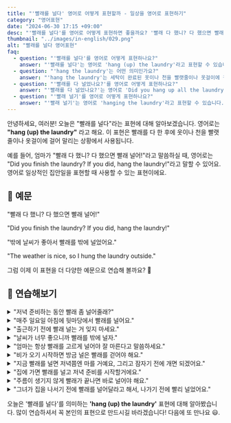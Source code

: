 ```yaml
---
title: "'빨래를 널다' 영어로 어떻게 표현할까 - 일상을 영어로 표현하기"
category: "영어표현"
date: "2024-06-30 17:15 +09:00"
desc: "'빨래를 널다'를 영어로 어떻게 표현하면 좋을까요? '빨래 다 했니? 다 했으면 빨래 널어!', '밖에 날씨가 좋아서 빨래를 밖에 널었어요' 등을 영어로 표현하는 법을 배워봅시다. 다양한 예문을 통해서 연습하고 본인의 표현으로 만들어 보세요."
thumbnail: "../images/in-english/029.png"
alt: "빨래를 널다 영어표현"
faq:
  - question: "'빨래를 널다'를 영어로 어떻게 표현하나요?"
    answer: "'빨래를 널다'는 영어로 'hang (up) the laundry'라고 표현할 수 있습니다. 이 표현은 빨래를 다 한 후에 옷이나 천을 빨랫줄이나 옷걸이에 걸어 말리는 상황에서 사용됩니다."
  - question: "'hang the laundry'는 어떤 의미인가요?"
    answer: "'hang the laundry'는 세탁이 완료된 옷이나 천을 빨랫줄이나 옷걸이에 걸어 말리는 상황에서 사용됩니다. 예를 들어, 'I need to hang the laundry before it rains.'는 '비 오기 전에 빨래를 널어야 해요.'라는 의미입니다."
  - question: "'빨래를 다 널었나요?'를 영어로 어떻게 표현하나요?"
    answer: "'빨래를 다 널었나요?'는 영어로 'Did you hang up all the laundry?'라고 표현할 수 있습니다."
  - question: "'빨래 널기'를 영어로 어떻게 표현하나요?"
    answer: "'빨래 널기'는 영어로 'hanging the laundry'라고 표현할 수 있습니다."
---
```


안녕하세요, 여러분! 오늘은 "빨래를 널다"라는 표현에 대해 알아보겠습니다. 영어로는 **"hang (up) the laundry"** 라고 해요. 이 표현은 빨래를 다 한 후에 옷이나 천을 빨랫줄이나 옷걸이에 걸어 말리는 상황에서 사용됩니다.

예를 들어, 엄마가 "빨래 다 했니? 다 했으면 빨래 널어!"라고 말씀하실 때, 영어로는 "Did you finish the laundry? If you did, hang the laundry!"라고 말할 수 있어요. 영어로 일상적인 집안일을 표현할 때 사용할 수 있는 표현이에요.

## 📖 예문

"빨래 다 했니? 다 했으면 빨래 널어!"

"Did you finish the laundry? If you did, hang the laundry!"

"밖에 날씨가 좋아서 빨래를 밖에 널었어요."

"The weather is nice, so I hung the laundry outside."

그럼 이제 이 표현을 더 다양한 예문으로 연습해 볼까요? 🚀

## 💬 연습해보기

<details>
<summary>"저녁 준비하는 동안 빨래 좀 널어줄래?"</summary>
<span>"Can you please hang the laundry while I finish cooking dinner?"</span>
</details>

<details>
<summary>"매주 일요일 아침에 뒷마당에서 빨래를 널어요."</summary>
<span>"Every Sunday morning, I hang up the laundry in the backyard."</span>
</details>

<details>
<summary>"출근하기 전에 빨래 널는 거 잊지 마세요."</summary>
<span>"Don't forget to hang the laundry before you leave for work."</span>
</details>

<details>
<summary>"날씨가 너무 좋으니까 빨래를 밖에 널자."</summary>
<span>"It's such a nice day, let's hang up the laundry outside to dry."</span>
</details>

<details>
<summary>"엄마는 항상 빨래를 고르게 널어야 잘 마른다고 말씀하세요."</summary>
<span>"My mom always reminds me to hang the laundry properly so it dries evenly."</span>
</details>

<details>
<summary>"비가 오기 시작하면 방금 널은 빨래를 걷어야 해요."</summary>
<span>"If it starts raining, we’ll need to bring in the laundry we just hung."</span>
</details>

<details>
<summary>"지금 빨래를 널면 저녁쯤엔 마를 거예요, 그리고 잠자기 전에 개면 되겠어요."</summary>
<span>"If you hang up the laundry now, it will be dry by evening, and we can fold it before bedtime."</span>
</details>

<details>
<summary>"집에 가면 빨래를 널고 저녁 준비를 시작할거에요."</summary>
<span>"When I get home, I'll hang up the laundry and then start preparing dinner"</span>
</details>

<details>
<summary>"주름이 생기지 않게 빨래가 끝나면 바로 널어야 해요."</summary>
<span>"To avoid wrinkles, we should hang up the laundry immediately after it’s done washing."</span>
</details>

<details>
<summary>"그녀가 집을 나서기 전에 빨래를 널어달라고 해서, 나가기 전에 빨리 널었어요."</summary>
<span>"She asked me to hang up the laundry before leaving the house, so I quickly did it before heading out."</span>
</details>

오늘은 '빨래를 널다'를 의미하는 **'hang (up) the laundry'** 표현에 대해 알아봤습니다. 많이 연습하셔서 꼭 본인의 표현으로 만드시길 바라겠습니다! 다음에 또 만나요 😃.

